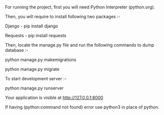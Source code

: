 For running the project, first you will need Python Interpreter (python.org). 


Then, you will require to install following two packages :-


Django - pip install django

Requests - pip install requests

Then, locate the manage.py file and run the following commands to dump database :-


python manage.py makemigrations

python manage.py migrate


To start development server :-


python manage.py runserver



Your application is visible at http://127.0.0.1:8000



If having (python:command not found) error use python3 in place of python. 
